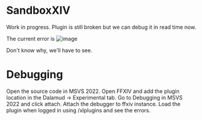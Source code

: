 # SandboxXIV

Work in progress. Plugin is still broken but we can debug it in read time now.

The current error is ![image](https://user-images.githubusercontent.com/439219/164258906-4e9080b9-fd0c-4c85-ba16-b73179afa2a8.png)

Don't know why, we'll have to see.

# Debugging

Open the source code in MSVS 2022.
Open FFXIV and add the plugin location in the Dalamud -> Experimental tab.
Go to Debugging in MSVS 2022 and click attach.
Attach the debugger to ffxiv instance.
Load the plugin when logged in using /xlplugins and see the errors.
